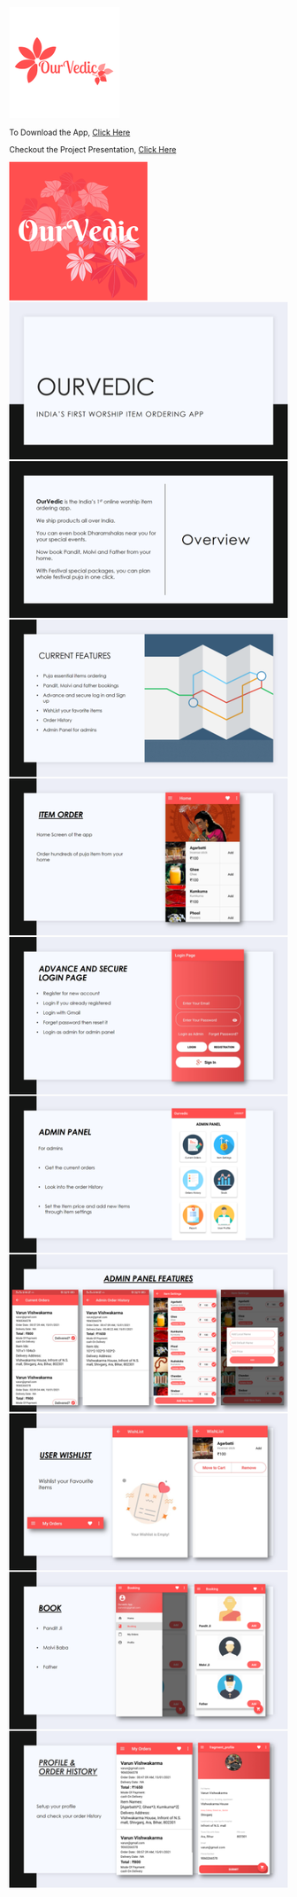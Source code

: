 
<img src="Images/logo.png">

To Download the App, [Click Here](https://github.com/abhi311098/Ourvedic/raw/master/app/release/OurVedic.apk)

Checkout the Project Presentation, [Click Here](https://github.com/abhi311098/Ourvedic/raw/master/OurVedic.pptx)

<img src="Images/logo2.png" width="250">

<img src="Images/1.png" >
<img src="Images/2.png" >
<img src="Images/3.png" >
<img src="Images/4.png" >
<img src="Images/5.png" >
<img src="Images/6.png" >
<img src="Images/7.png" >
<img src="Images/8.png" >
<img src="Images/9.png" >
<img src="Images/10.png">

